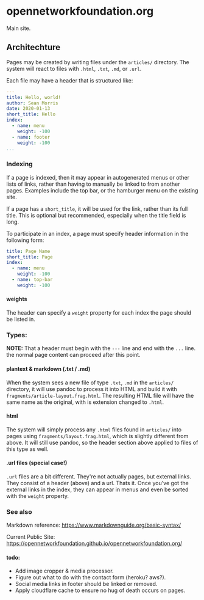 # opennetworkfoundation.org

Main site.

## Architechture

Pages may be created by writing files under the `articles/` directory. The system will react to files with `.html`,  `.txt`,  `.md`, or `.url`.

Each file may have a header that is structured like:

```yaml
---
title: Hello, world!
author: Sean Morris
date: 2020-01-13
short_title: Hello
index:
  - name: menu
    weight: -100
  - name: footer
    weight: -100
...
```

### Indexing

If a page is indexed, then it may appear in autogenerated menus or other lists of links, rather than having to manually be linked to from another pages. Examples include the top bar, or the hamburger menu on the existing site.

If a page has a `short_title`, it will be used for the link, rather than its full title. This is optional but recommended, especially when the title field is long.

To participate in an index, a page must specify header information in the following form:

```yaml
title: Page Name
short_title: Page
index:
  - name: menu
    weight: -100
  - name: top-bar
    weight: -100

```

#### weights

The header can specify a `weight` property for each index the page should be listed in.

### Types:


**NOTE:** That a header must begin with the `---` line and end with the `...` line. the normal page content can proceed after this point.

#### plantext & markdown (.txt / .md)

When the system sees a new file of type `.txt`,  `.md` in the `articles/` directory, it will use pandoc to process it into HTML and build it with `fragments/article-layout.frag.html`. The resulting HTML file will have the same name as the original, with is extension changed to `.html`.

#### html

The system will simply process any `.html` files found in `articles/` into pages using `fragments/layout.frag.html`, which is slightly different from above. It will still use pandoc, so the header section above applied to files of this type as well.

#### .url files (special case!)

`.url` files are a bit different. They're not actually pages, but external links. They consist of a header (above) and a url. Thats it. Once you've got the external links in the index, they can appear in menus and even be sorted with the `weight` property.

### See also

Markdown reference: https://www.markdownguide.org/basic-syntax/

Current Public Site: https://opennetworkfoundation.github.io/opennetworkfoundation.org/


#### todo:

* Add image cropper & media processor.
* Figure out what to do with the contact form (heroku? aws?).
* Social media links in footer should be linked or removed.
* Apply cloudflare cache to ensure no hug of death occurs on pages.

